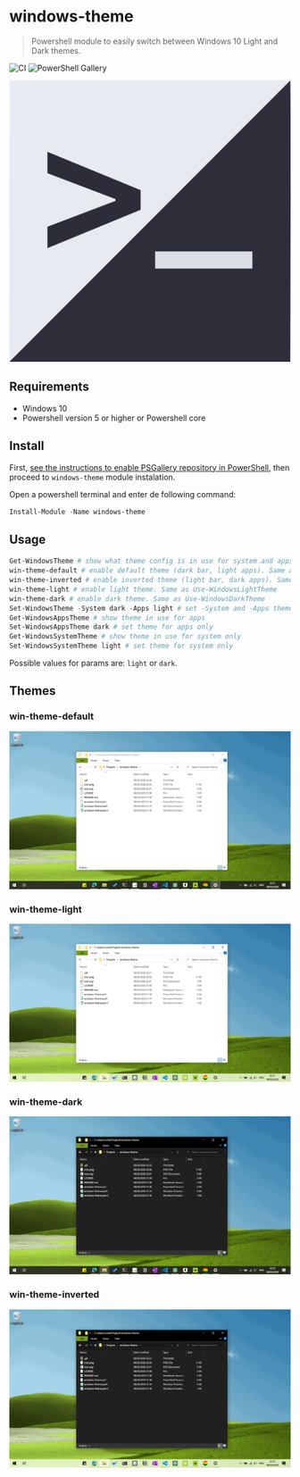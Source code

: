 # windows-theme
> Powershell module to easily switch between Windows 10 Light and Dark themes.

![CI](https://github.com/leandrocrs/windows-theme/workflows/CI/badge.svg?branch=master)
![PowerShell Gallery](https://img.shields.io/powershellgallery/dt/windows-theme.svg)

![windows-theme logo](./assets/icon.png "windows-theme logo, a square sliced in two pieces, one light and other dark colored")

## Requirements
* Windows 10
* Powershell version 5 or higher or Powershell core

## Install

First, [see the instructions to enable PSGallery repository in PowerShell](https://docs.microsoft.com/en-us/powershell/scripting/gallery/overview), then proceed to `windows-theme` module instalation. 

Open a powershell terminal and enter de following command:
```powershell
Install-Module -Name windows-theme
```

## Usage
```powershell
Get-WindowsTheme # show what theme config is in use for system and apps
win-theme-default # enable default theme (dark bar, light apps). Same as Use-WindowsDefaultTheme
win-theme-inverted # enable inverted theme (light bar, dark apps). Same as Use-WindowsInvertedTheme
win-theme-light # enable light theme. Same as Use-WindowsLightTheme
win-theme-dark # enable dark theme. Same as Use-WindowsDarkTheme
Set-WindowsTheme -System dark -Apps light # set -System and -Apps theme separately
Get-WindowsAppsTheme # show theme in use for apps
Set-WindowsAppsTheme dark # set theme for apps only
Get-WindowsSystemTheme # show theme in use for system only
Set-WindowsSystemTheme light # set theme for system only
```

Possible values for params are: `light` or `dark`.

## Themes

### win-theme-default

![print of windows with win-theme-default applied](./assets/win-theme-default.png "Windows print with dark taskbar and light theme for apps")

### win-theme-light

![print of windows with win-theme-light applied](./assets/win-theme-light.png "Windows print with light theme for taskbar and apps")

### win-theme-dark

![print of windows with win-theme-dark applied](./assets/win-theme-dark.png "Windows print with dark theme for taskbar and apps")

### win-theme-inverted

![print of windows with win-theme-inverted applied](./assets/win-theme-inverted.png "Windows print with light taskbar and dark theme for apps")
